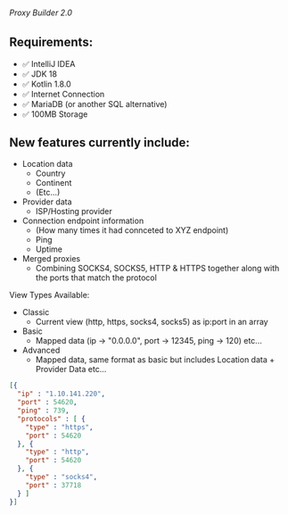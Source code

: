 ###### Proxy Builder 2.0

## Requirements: 

- ✅ IntelliJ IDEA
- ✅ JDK 18
- ✅ Kotlin 1.8.0
- ✅ Internet Connection
- ✅ MariaDB (or another SQL alternative)
- ✅ 100MB Storage

## New features currently include:
- Location data
  - Country
  - Continent
  - (Etc...) 
- Provider data
  - ISP/Hosting provider
- Connection endpoint information
  - (How many times it had connceted to XYZ endpoint)
  - Ping
  - Uptime
- Merged proxies
  - Combining SOCKS4, SOCKS5, HTTP & HTTPS together along with the ports that match the protocol

View Types Available:
- Classic
  - Current view (http, https, socks4, socks5) as ip:port in an array
- Basic
  - Mapped data (ip -> "0.0.0.0", port -> 12345, ping -> 120) etc...
- Advanced
  - Mapped data, same format as basic but includes Location data + Provider Data etc...

```json
[{
  "ip" : "1.10.141.220",
  "port" : 54620,
  "ping" : 739,
  "protocols" : [ {
    "type" : "https",
    "port" : 54620
  }, {
    "type" : "http",
    "port" : 54620
  }, {
    "type" : "socks4",
    "port" : 37718
  } ]
}]
```

